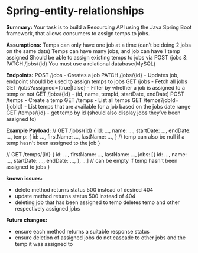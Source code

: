 # Spring-entity-relationships

**Summary:**
Your task is to build a Resourcing API using the Java Spring Boot framework, that allows consumers to assign temps to jobs.

**Assumptions:**
Temps can only have one job at a time (can’t be doing 2 jobs on the same date)
Temps can have many jobs, and job can have 1 temp assigned
Should be able to assign existing temps to jobs via POST /jobs & PATCH /jobs/{id}
You must use a relational database(MySQL)

**Endpoints:**
POST /jobs - Creates a job
PATCH /jobs/{id} - Updates job, endpoint should be used to assign temps to jobs
GET /jobs - Fetch all jobs
GET /jobs?assigned={true|false} - Filter by whether a job is assigned to a temp or not
GET /jobs/{id} - (id, name, tempId, startDate, endDate)
POST /temps - Create a temp
GET /temps - List all temps
GET /temps?jobId={jobId} - List temps that are available for a job based on the jobs date range
GET /temps/{id} - get temp by id (should also display jobs they’ve been assigned to)

**Example Payload:**
// GET /jobs/{id}
{
	id: ...,
	name: ...,
	startDate: ...,
	endDate: ...,
	temp: {
		id: ...,
		firstName: ...,
		lastName: ...,
	} // temp can also be null if a temp hasn't been assigned to the job
}

// GET /temps/{id}
{
	id: ...,
	firstName: ...,
	lastName: ...,
	jobs: [{
		id: ...,
		name: ...,
		startDate: ...,
		endDate: ...,
	}, ...] // can be empty if temp hasn't been assigned to jobs
}

**known issues:**
- delete method returns status 500 instead of desired 404
- update method returns status 500 instead of 404
- deleting job that has been assigned to temp deletes temp and other respectively assigned jpbs

**Future changes:**
- ensure each method returns a suitable response status
- ensure deletion of assigned jobs do not cascade to other jobs and the temp it was assigned to

